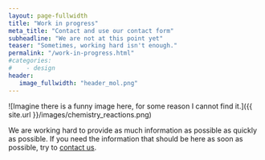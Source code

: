 ```yaml
---
layout: page-fullwidth
title: "Work in progress"
meta_title: "Contact and use our contact form"
subheadline: "We are not at this point yet"
teaser: "Sometimes, working hard isn't enough."
permalink: "/work-in-progress.html"
#categories:
#    - design
header:
   image_fullwidth: "header_mol.png"
---
```


![Imagine there is a funny image here, for some reason I cannot find it.]({{ site.url }}/images/chemistry_reactions.png)

We are working hard to provide as much information as possible as quickly as possible. If you need the information that should be here as soon as possible, try to [contact us](/contact/).
